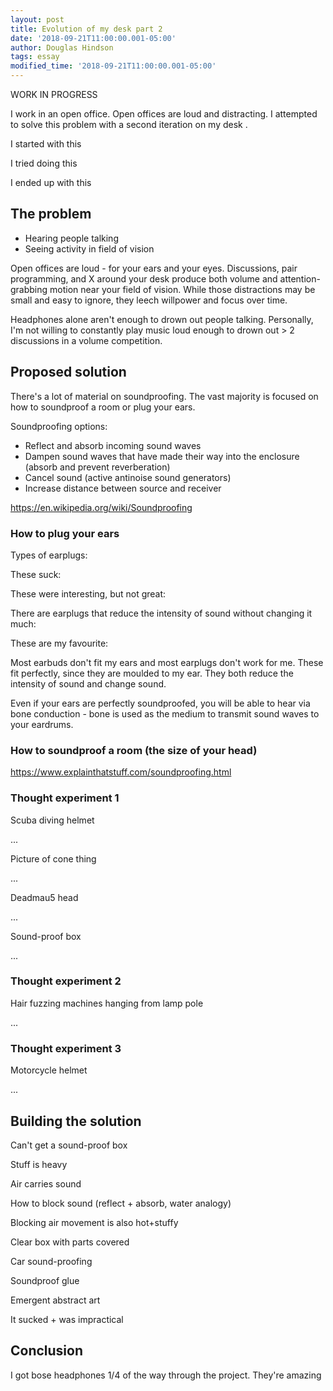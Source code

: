 ```yaml
---
layout: post
title: Evolution of my desk part 2 
date: '2018-09-21T11:00:00.001-05:00'
author: Douglas Hindson
tags: essay
modified_time: '2018-09-21T11:00:00.001-05:00'
---
```


WORK IN PROGRESS

I work in an open office. Open offices are loud and distracting. I attempted to solve this problem with a second iteration on my desk <link to first iteration>.

I started with this
<picture of black headphones with earplugs>

I tried doing this
<picture of box on head>

I ended up with this
<picture of bose with earplugs>


## The problem

* Hearing people talking
* Seeing activity in field of vision

Open offices are loud - for your ears and your eyes. Discussions, pair programming, and X around your desk produce both volume and attention-grabbing motion near your field of vision. While those distractions may be small and easy to ignore, they leech willpower and focus over time.

Headphones alone aren't enough to drown out people talking. Personally, I'm not willing to constantly play music loud enough to drown out > 2 discussions in a volume competition. 

## Proposed solution

There's a lot of material on soundproofing. The vast majority is focused on how to soundproof a room or plug your ears.

Soundproofing options:

* Reflect and absorb incoming sound waves
* Dampen sound waves that have made their way into the enclosure (absorb and prevent reverberation)
* Cancel sound (active antinoise sound generators)
* Increase distance between source and receiver

https://en.wikipedia.org/wiki/Soundproofing


### How to plug your ears

Types of earplugs:

These suck:
<picture of foam earplug>

These were interesting, but not great:
<picture of metal earplugs>

There are earplugs that reduce the intensity of sound without changing it much:
<picture of hi-fi earplugs>

These are my favourite:
<picture of custom molded earplugs>

Most earbuds don't fit my ears and most earplugs don't work for me. These fit perfectly, since they are moulded to my ear. They both reduce the intensity of sound and change sound.

Even if your ears are perfectly soundproofed, you will be able to hear via bone conduction - bone is used as the medium to transmit sound waves to your eardrums.

### How to soundproof a room (the size of your head)

https://www.explainthatstuff.com/soundproofing.html

### Thought experiment 1

Scuba diving helmet

...

Picture of cone thing

...

Deadmau5 head

...

Sound-proof box <pyramid head>

...

### Thought experiment 2


Hair fuzzing machines hanging from lamp pole

...

### Thought experiment 3

Motorcycle helmet

...

## Building the solution

Can't get a sound-proof box

Stuff is heavy

Air carries sound

How to block sound (reflect + absorb, water analogy)

Blocking air movement is also hot+stuffy

Clear box with parts covered

Car sound-proofing

Soundproof glue

Emergent abstract art

It sucked + was impractical

## Conclusion

I got bose headphones 1/4 of the way through the project. They're amazing